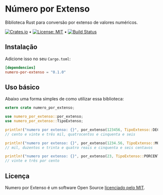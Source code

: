 # Número por Extenso

Biblioteca Rust para conversão por extenso de valores numéricos.

[![Crates.io](https://img.shields.io/crates/v/numero-por-extenso)](https://crates.io/crates/numero-por-extenso) &bull; [![License: MIT](https://img.shields.io/badge/License-MIT-yellow.svg)](https://github.com/andrelmlins/numero-por-extenso/blob/master/LICENSE) &bull; [![Build Status](https://travis-ci.com/andrelmlins/numero-por-extenso.svg?branch=master)](https://travis-ci.com/andrelmlins/numero-por-extenso)

## Instalação

Adicione isso no seu `Cargo.toml`:

```toml
[dependencies]
numero-por-extenso = "0.1.0"
```

## Uso básico

Abaixo uma forma simples de como utilizar essa biblioteca:

```rust
extern crate numero_por_extenso;

use numero_por_extenso::por_extenso;
use numero_por_extenso::TipoExtenso;

println!("numero por extenso: {}", por_extenso(123456, TipoExtenso::DECIMAL));
// cento e vinte e três mil, quatrocentos e cinquenta e seis

println!("numero por extenso: {}", por_extenso(1234.56, TipoExtenso::MONETARIO));
// mil, duzentos e trinta e quatro reais e cinquenta e seis centavos

println!("numero por extenso: {}", por_extenso(23, TipoExtenso::PORCENTAGEM));
// vinte e três por cento
```

## Licença

Numero por Extenso é um software Open Source [licenciado pelo MIT](https://github.com/andrelmlins/numero-por-extenso/blob/master/LICENSE).
